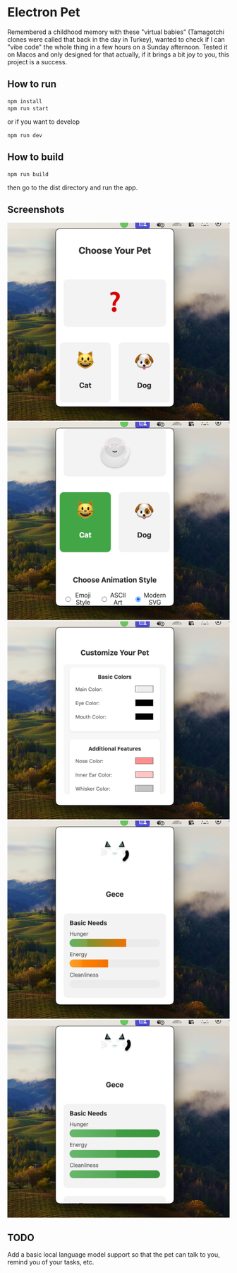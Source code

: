 # Electron Pet

Remembered a childhood memory with these "virtual babies" (Tamagotchi clones were called that back in the day in Turkey), wanted to check if I can "vibe code" the whole thing in a few hours on a Sunday afternoon. Tested it on Macos and only designed for that actually, if it brings a bit joy to you, this project is a success.

## How to run

```
npm install
npm run start
```

or if you want to develop

```
npm run dev
```

## How to build

```
npm run build
```

then go to the dist directory and run the app.

## Screenshots

![Screenshot 1](images/Screenshot%202025-03-16%20at%2020.00.55.png)
![Screenshot 2](images/Screenshot%202025-03-16%20at%2020.01.13.png)
![Screenshot 3](images/Screenshot%202025-03-16%20at%2020.01.23.png)
![Screenshot 4](images/Screenshot%202025-03-16%20at%2020.02.36.png)
![Screenshot 5](images/Screenshot%202025-03-16%20at%2020.02.46.png)


## TODO

Add a basic local language model support so that the pet can talk to you, remind you of your tasks, etc.